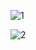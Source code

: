 

![1](https://github.com/atopal151/Chatly-Forum/assets/45879059/b776c021-1cf3-4af4-84f0-d4cbe0840943)




![2](https://github.com/atopal151/Chatly-Forum/assets/45879059/7e15ca76-5523-477c-bef4-610454bd8368)
